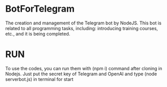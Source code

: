 # BotForTelegram
The creation and management of the Telegram bot by NodeJS. This bot is related to all programming tasks, including: introducing training courses, etc., and it is being completed.
# RUN
To use the codes, you can run them with (npm i) command after cloning in Nodejs.
Just put the secret key of Telegram and OpenAI
and type (node serverbot.js) in terminal for start
